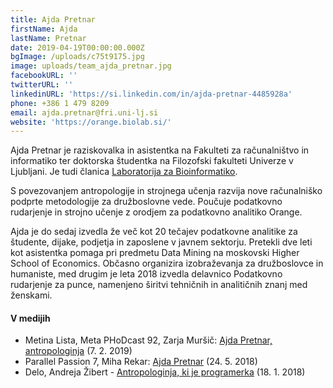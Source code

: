 ```yaml
---
title: Ajda Pretnar
firstName: Ajda
lastName: Pretnar
date: 2019-04-19T00:00:00.000Z
bgImage: /uploads/c75t9175.jpg
image: uploads/team_ajda_pretnar.jpg
facebookURL: ''
twitterURL: ''
linkedinURL: 'https://si.linkedin.com/in/ajda-pretnar-4485928a'
phone: +386 1 479 8209
email: ajda.pretnar@fri.uni-lj.si
website: 'https://orange.biolab.si/'
---
```

Ajda Pretnar je raziskovalka in asistentka na Fakulteti za računalništvo in informatiko ter doktorska študentka na Filozofski fakulteti Univerze v Ljubljani. Je tudi članica [Laboratorija za Bioinformatiko](https://www.fri.uni-lj.si/sl/laboratorij/biolab).

S povezovanjem antropologije in strojnega učenja razvija nove računalniško podprte metodologije za družboslovne vede. Poučuje podatkovno rudarjenje in strojno učenje z orodjem za podatkovno analitiko Orange.

Ajda je do sedaj izvedla že več kot 20 tečajev podatkovne analitike za študente, dijake, podjetja in zaposlene v javnem sektorju. Pretekli dve leti kot asistentka pomaga pri predmetu Data Mining na moskovski Higher School of Economics. Občasno organizira izobraževanja za družboslovce in humaniste, med drugim je leta 2018 izvedla delavnico Podatkovno rudarjenje za punce, namenjeno širitvi tehničnih in analitičnih znanj med ženskami.

#### V medijih

* Metina Lista, Meta PHoDcast 92, Zarja Muršič: [Ajda Pretnar, antropologinja](https://metinalista.si/meta-phodcast-92-ajda-pretnar-antropologinja/) (7. 2. 2019)
* Parallel Passion 7, Miha Rekar: [Ajda Pretnar](https://www.parallelpassion.com/7) (24. 5. 2018)
* Delo, Andreja Žibert - [Antropologinja, ki je programerka](https://www.delo.si/gospodarstvo/kariera/antropologinja-ki-je-programerka.html) (18. 1. 2018)
